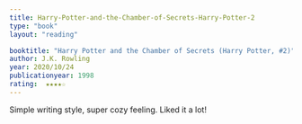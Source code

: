 ```yaml
---
title: Harry-Potter-and-the-Chamber-of-Secrets-Harry-Potter-2
type: "book"
layout: "reading"

booktitle: "Harry Potter and the Chamber of Secrets (Harry Potter, #2)"
author: J.K. Rowling
year: 2020/10/24
publicationyear: 1998
rating:  ★★★★☆
---
```


Simple writing style, super cozy feeling. Liked it a lot!

